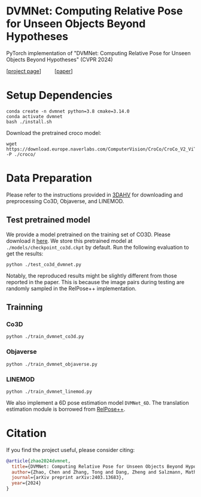 # DVMNet: Computing Relative Pose for Unseen Objects Beyond Hypotheses
PyTorch implementation of "DVMNet: Computing Relative Pose for Unseen Objects Beyond Hypotheses" (CVPR 2024)


[[project page](https://sailor-z.github.io/projects/CVPR2024_DVMNet.html)] &nbsp; &nbsp; &nbsp; &nbsp; [[paper](https://arxiv.org/pdf/2403.13683v1.pdf)]

# Setup Dependencies
```
conda create -n dvmnet python=3.8 cmake=3.14.0
conda activate dvmnet
bash ./install.sh
```
Download the pretrained croco model:
```
wget https://download.europe.naverlabs.com/ComputerVision/CroCo/CroCo_V2_ViTBase_BaseDecoder.pth -P ./croco/
```
# Data Preparation
Please refer to the instructions provided in [3DAHV](https://github.com/sailor-z/3DAHV) for downloading and preprocessing Co3D, Objaverse, and LINEMOD.

## Test pretrained model
We provide a model pretrained on the training set of CO3D. Please download it [here](https://drive.google.com/file/d/1ENeRWvMNyvYN4QmhtEaAkvLR1FbQstp4/view?usp=sharing). We store this pretrained model at `./models/checkpoint_co3d.ckpt` by default.
Run the following evaluation to get the results:
```
python ./test_co3d_dvmnet.py
```
Notably, the reproduced results might be slightly different from those reported in the paper. This is because the image pairs during testing are randomly sampled in the RelPose++ implementation.

## Trainning
### Co3D
```
python ./train_dvmnet_co3d.py
```
### Objaverse
```
python ./train_dvmnet_objaverse.py
```
### LINEMOD
```
python ./train_dvmnet_linemod.py
```
We also implement a 6D pose estimation model `DVMNet_6D`. The translation estimation module is borrowed from [RelPose++](https://github.com/amyxlase/relpose-plus-plus).

# Citation
If you find the project useful, please consider citing:
```bibtex
@article{zhao2024dvmnet,
  title={DVMNet: Computing Relative Pose for Unseen Objects Beyond Hypotheses},
  author={Zhao, Chen and Zhang, Tong and Dang, Zheng and Salzmann, Mathieu},
  journal={arXiv preprint arXiv:2403.13683},
  year={2024}
}
```
